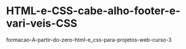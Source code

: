 # HTML-e-CSS-cabe-alho-footer-e-vari-veis-CSS
formacao-A-partir-do-zero-html-e_css-para-projetos-web-curso-3
